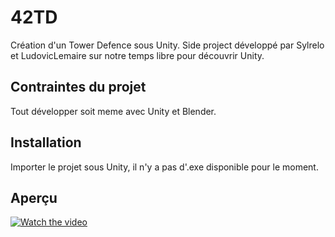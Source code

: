 # 42TD
Création d'un Tower Defence sous Unity. Side project développé par Sylrelo et LudovicLemaire sur notre temps libre pour découvrir Unity.

## Contraintes du projet
Tout développer soit meme avec Unity et Blender.

## Installation
Importer le projet sous Unity, il n'y a pas d'.exe disponible pour le moment.

## Aperçu
[![Watch the video](https://img.youtube.com/vi/T-D1KVIuvjA/maxresdefault.jpg)](https://youtu.be/T-D1KVIuvjA)
